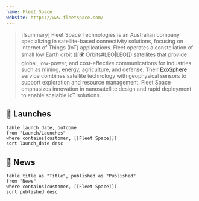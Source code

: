 ```yaml
---
name: Fleet Space
website: https://www.fleetspace.com/
---
```



>[!summary]
Fleet Space Technologies is an Australian company specializing in satellite-based connectivity solutions, focusing on Internet of Things (IoT) applications. Fleet operates a constellation of small low Earth orbit ([[🌍 Orbits#LEO|LEO]]) satellites that provide global, low-power, and cost-effective communications for industries such as mining, energy, agriculture, and defense. Their [ExoSphere](https://www.fleetspace.com/mineral-exploration) service combines satellite technology with geophysical sensors to support exploration and resource management. Fleet Space emphasizes innovation in nanosatellite design and rapid deployment to enable scalable IoT solutions.
## 🚀 Launches

```dataview
table launch_date, outcome
from "Launch/Launches"
where contains(customer, [[Fleet Space]])
sort launch_date desc
```
## 📰 News
```dataview
table title as "Title", published as "Published"
from "News"
where contains(customer, [[Fleet Space]])
sort published desc
```
